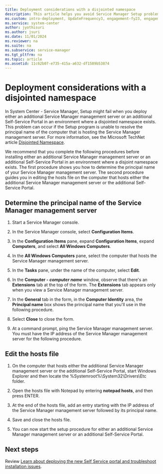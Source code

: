 ```yaml
---
title: Deployment considerations with a disjointed namespace
description: This article helps you avoid Service Manager Setup problems with disjointed namespaces.
ms.custom: intro-deployment, UpdateFrequency3, engagement-fy23, engagement-fy24
ms.service: system-center
author: jyothisuri
ms.author: jsuri
ms.date: 11/01/2024
ms.reviewer: na
ms.suite: na
ms.subservice: service-manager
ms.tgt_pltfrm: na
ms.topic: article
ms.assetid: 11c62b07-e735-415a-a632-df1589b53874
---
```


# Deployment considerations with a disjointed namespace


In System Center - Service Manager, Setup might fail when you deploy either an additional Service Manager management server or an additional Self-Service Portal in an environment where a disjointed namespace exists. This problem can occur if the Setup program is unable to resolve the principal name of the computer that is hosting the Service Manager management server. For more information, see the Microsoft TechNet article [Disjointed Namespace](/windows-server/identity/ad-ds/plan/disjoint-namespace).  

We recommend that you complete the following procedures before installing either an additional Service Manager management server or an additional Self-Service Portal in an environment where a disjoint namespace exists. The first procedure shows you how to determine the principal name of your Service Manager management server. The second procedure guides you in editing the hosts file on the computer that hosts either the additional Service Manager management server or the additional Self-Service Portal.  

## Determine the principal name of the Service Manager management server  

1. Start a Service Manager console.  

2. In the Service Manager console, select **Configuration Items**.  

3. In the **Configuration Items** pane, expand **Configuration Items**, expand **Computers**, and select **All Windows Computers**.  

4. In the **All Windows Computers** pane, select the computer that hosts the Service Manager management server.  

5. In the **Tasks** pane, under the name of the computer, select **Edit**.  

6. In the **Computer - *computer name*** window, observe that there's an **Extensions** tab at the top of the form. The **Extensions** tab appears only when you view a Service Manager management server.  

7. In the **General** tab in the form, in the **Computer Identity** area, the **Principal name** box shows the principal name that you'll use in the following procedure.  

8. Select **Close** to close the form.  

9. At a command prompt, ping the Service Manager management server. You must have the IP address of the Service Manager management server for the following procedure.  

## Edit the hosts file  

1. On the computer that hosts either the additional Service Manager management server or the additional Self-Service Portal, start Windows Explorer and then locate the %Systemroot%\\System32\\Drivers\\Etc folder.  

2. Open the hosts file with Notepad by entering **notepad hosts**, and then press ENTER.  

3. At the end of the hosts file, add an entry starting with the IP address of the Service Manager management server followed by its principal name.  

4. Save and close the hosts file.  

5. You can now start the setup procedure for either an additional Service Manager management server or an additional Self-Service Portal.

## Next steps

Review [Learn about deploying the new Self Service portal and troubleshoot installation issues](learn-self-service-portal.md).
